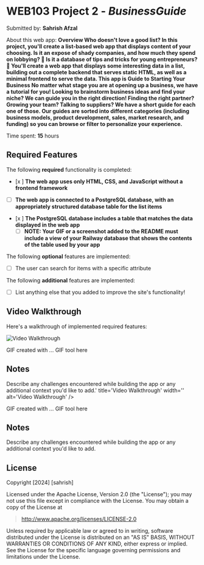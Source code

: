 # WEB103 Project 2 - *BusinessGuide*

Submitted by: **Sahrish Afzal**

About this web app: **Overview
Who doesn't love a good list? In this project, you'll create a list-based web app that displays content of your choosing. 
Is it an expose of shady companies, and how much they spend on lobbying? 👀 Is it a database of tips and tricks for young entrepreneurs? 
💼 You'll create a web app that displays some interesting data in a list, building out a complete backend that serves static HTML, 
as well as a minimal frontend to serve the data. This app is Guide to Starting Your Business
No matter what stage you are at opening up a business, we have a tutorial for you! Looking to brainstorm business ideas and find your niche?
We can guide you in the right direction! Finding the right partner? Growing your team? Talking to suppliers?
We have a short guide for each one of those. Our guides are sorted into different categories (including business models,
product development, sales, market research, and funding) so you can browse or filter to personalize your experience.**

Time spent: **15** hours


## Required Features

The following **required** functionality is completed:

<!-- Make sure to check off completed functionality below -->
- [x ] **The web app uses only HTML, CSS, and JavaScript without a frontend framework**
- [ ] **The web app is connected to a PostgreSQL database, with an appropriately structured database table for the list items**
- [x ] **The PostgreSQL database includes a table that matches the data displayed in the web app**
  - [ ] **NOTE: Your GIF or a screenshot added to the README must include a view of your Railway database that shows the contents of the table used by your app**

The following **optional** features are implemented:

- [ ] The user can search for items with a specific attribute

The following **additional** features are implemented:

- [ ] List anything else that you added to improve the site's functionality!



## Video Walkthrough

Here's a walkthrough of implemented required features:

<img src='https://www.canva.com/design/DAGSfr_aLeA/fgC_gCDVALQ7CYLCNC1g-g/watch?utm_content=DAGSfr_aLeA&utm_campaign=designshare&utm_medium=link&utm_source=editor' title='Video Walkthrough' width='' alt='Video Walkthrough' />

<!-- Replace this with whatever GIF tool you used! -->
GIF created with ...  GIF tool here
<!-- Recommended tools:
[Kap](https://getkap.co/) for macOS
[ScreenToGif](https://www.screentogif.com/) for Windows
[peek](https://github.com/phw/peek) for Linux. -->

## Notes

Describe any challenges encountered while building the app or any additional context you'd like to add.' title='Video Walkthrough' width='' alt='Video Walkthrough' />

<!-- Replace this with whatever GIF tool you used! -->
GIF created with ...  GIF tool here
<!-- Recommended tools:
[Kap](https://getkap.co/) for macOS
[ScreenToGif](https://www.screentogif.com/) for Windows
[peek](https://github.com/phw/peek) for Linux. -->

## Notes

Describe any challenges encountered while building the app or any additional context you'd like to add.

## License

Copyright [2024] [sahrish]

Licensed under the Apache License, Version 2.0 (the "License"); you may not use this file except in compliance with the License. You may obtain a copy of the License at

> http://www.apache.org/licenses/LICENSE-2.0

Unless required by applicable law or agreed to in writing, software distributed under the License is distributed on an "AS IS" BASIS, WITHOUT WARRANTIES OR CONDITIONS OF ANY KIND, either express or implied. See the License for the specific language governing permissions and limitations under the License.

